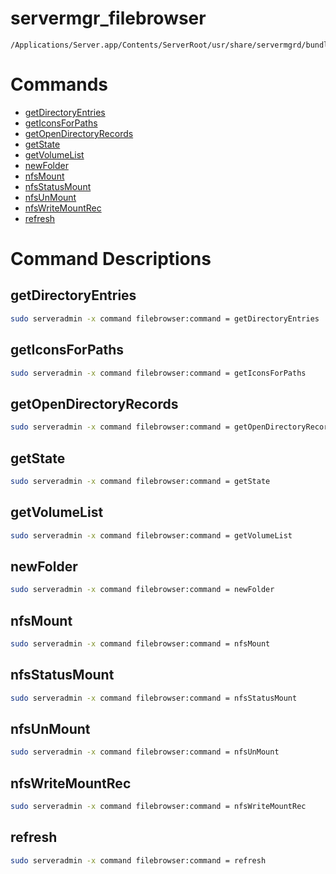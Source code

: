 # servermgr_filebrowser

```console
/Applications/Server.app/Contents/ServerRoot/usr/share/servermgrd/bundles/servermgr_filebrowser.bundle/Contents/MacOS/servermgr_filebrowser
```

# Commands

* [getDirectoryEntries](https://github.com/erikberglund/servermgr_commands/blob/master/servermgr_filebrowser.md#getdirectoryentries)
* [getIconsForPaths](https://github.com/erikberglund/servermgr_commands/blob/master/servermgr_filebrowser.md#geticonsforpaths)
* [getOpenDirectoryRecords](https://github.com/erikberglund/servermgr_commands/blob/master/servermgr_filebrowser.md#getopendirectoryrecords)
* [getState](https://github.com/erikberglund/servermgr_commands/blob/master/servermgr_filebrowser.md#getstate)
* [getVolumeList](https://github.com/erikberglund/servermgr_commands/blob/master/servermgr_filebrowser.md#getvolumelist)
* [newFolder](https://github.com/erikberglund/servermgr_commands/blob/master/servermgr_filebrowser.md#newfolder)
* [nfsMount](https://github.com/erikberglund/servermgr_commands/blob/master/servermgr_filebrowser.md#nfsmount)
* [nfsStatusMount](https://github.com/erikberglund/servermgr_commands/blob/master/servermgr_filebrowser.md#nfsstatusmount)
* [nfsUnMount](https://github.com/erikberglund/servermgr_commands/blob/master/servermgr_filebrowser.md#nfsunmount)
* [nfsWriteMountRec](https://github.com/erikberglund/servermgr_commands/blob/master/servermgr_filebrowser.md#nfswritemountrec)
* [refresh](https://github.com/erikberglund/servermgr_commands/blob/master/servermgr_filebrowser.md#refresh)

# Command Descriptions

## getDirectoryEntries

```bash
sudo serveradmin -x command filebrowser:command = getDirectoryEntries
```

## getIconsForPaths

```bash
sudo serveradmin -x command filebrowser:command = getIconsForPaths
```

## getOpenDirectoryRecords

```bash
sudo serveradmin -x command filebrowser:command = getOpenDirectoryRecords
```

## getState

```bash
sudo serveradmin -x command filebrowser:command = getState
```

## getVolumeList

```bash
sudo serveradmin -x command filebrowser:command = getVolumeList
```

## newFolder

```bash
sudo serveradmin -x command filebrowser:command = newFolder
```

## nfsMount

```bash
sudo serveradmin -x command filebrowser:command = nfsMount
```

## nfsStatusMount

```bash
sudo serveradmin -x command filebrowser:command = nfsStatusMount
```

## nfsUnMount

```bash
sudo serveradmin -x command filebrowser:command = nfsUnMount
```

## nfsWriteMountRec

```bash
sudo serveradmin -x command filebrowser:command = nfsWriteMountRec
```

## refresh

```bash
sudo serveradmin -x command filebrowser:command = refresh
```

